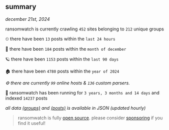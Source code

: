 
## summary
_december 21st, 2024_

ransomwatch is currently crawling `452` sites belonging to `212` unique groups

⏲ there have been `13` posts within the `last 24 hours`

🦈 there have been `184` posts within the `month of december`

🪐 there have been `1153` posts within the `last 90 days`

🏚 there have been `4780` posts within the `year of 2024`

_⚙️ there are currently `99` online hosts & `136` custom parsers._

🦕 ransomwatch has been running for `3 years, 3 months and 14 days` and indexed `14237` posts

_all data  [(groups)](http://ransomwhat.telemetry.ltd/groups) and [(posts)](http://ransomwhat.telemetry.ltd/posts) is available in JSON (updated hourly)_

> ransomwatch is fully [open source](https://github.com/joshhighet/ransomwatch#ransomwatch--). please consider [sponsoring](https://github.com/sponsors/joshhighet) if you find it useful!
